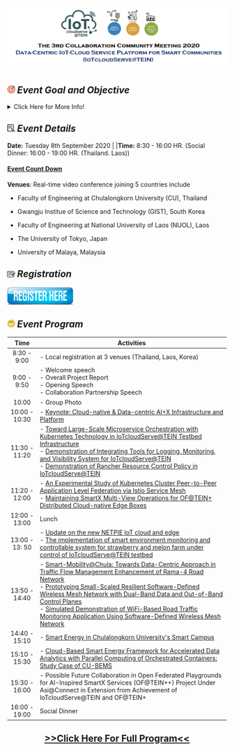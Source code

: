 ![Heading Collaboration](/Agenda/Heading.png "Test1")
## <img width="3.5%" src="/Agenda/picture/objective.png" /><link rel="stylesheet" type="text/css" media="all" href="./css/logo.css"/> <i class = "fa fa-handshake-p" aria-hidden="true"> Event Goal and Objective </i> 
<details>
<summary>Click Here for More Info!</summary>
Future Internet evolution with the emerging Internet of Things (IoT) has already shed light upon a huge potential as connected-society enablement. With the exponential growth of IoT, a scaleable data-centric IoT system by sharing the physical resources across services or workloads is needed to support the huge data collection and processing from various IoT devices. To investigate this challenge together in TEIN community, this “Data-Centric IoT-Cloud Service Platform for Smart Communities (IoTcloudServe@TEIN)” project has been instantiated within the umbrella of Asi@Connect with the following objectives:
    
- To design, develop, and operate a centralized IoT-cloud service platform site (called “IoTcloudServe@TEIN”) in Thailand, that is accessible over TEIN communities with the supports from the OF@TEIN+ underlay network infrastructure.

- To demonstrate the usefulness of the developed IoTcloudServe@TEIN by running three data-centric IoT-cloud services in two selected TEIN sites, namely, Smart-Energy/Mobility@Chula (Chulalongkorn University, Thailand) and Smart-Agriculture@NUOL (National University of Laos).

In this completion of the IoTcloudServe@TEIN project, this 3rd collaboration community meeting is intended to share in TEIN communities and collaborating partners important lessons learnt. Here, the Smart-Energy/Smart-Mobility@Chula and Smart-Agriculture@NUOL sites will be demonstrated together with the container-based orchestrating system provisioned by the IoTcloudServe@TEIN testbed infrastructure. At the finale, potential participants are encouraged to discuss upon possible further collaboration in the upcoming Open Federated Playgrounds for AI-Inspired SmartX Services (OF@TEIN++) by utilizing the learnt lessons and established IoTcloudServe@TEIN playground.
</details>

## <img width="3.5%" src="/Agenda/picture/details.png" /><link rel="stylesheet" type="text/css" media="all" href="./css/logo.css"/> <i class = "fa fa-handshake-p" aria-hidden="true">Event Details</i> 

**Date:** Tuesday 8th September 2020 |                |**Time:** 8:30 - 16:00 HR. (Social Dinner: 16:00 - 19:00 HR. (Thailand. Laos))<a href="http://free.timeanddate.com/countdown/i7f8gj4o/n28/cf100/cm0/cu4/ct0/cs0/ca0/cr0/ss1/cacf00/cpc000/pct/tcbfd2f0/fn2/fs100/szw576/szh243/tatTime%20left%20to%20the%20event%20in/tac00f/tptTime%20since%20Event%20started%20in/tpc000/mac00f/mpc000/iso2020-09-08T08:30:00/bas6/pd2"><h4>Event Count Down</h4></a>

**Venues**: Real-time video conference joining 5 countries include
- Faculty of Engineering at Chulalongkorn University (CU), Thailand
* Gwangju Institue of Science and Technology (GIST), South Korea
- Faculty of Engineering at National University of Laos (NUOL), Laos
* The University of Tokyo, Japan 
- University of Malaya, Malaysia

## <img width="3.5%" src="/Agenda/picture/registration.png" /><link rel="stylesheet" type="text/css" media="all" href="./css/logo.css"/> <i class = "fa fa-handshake-p" aria-hidden="true">Registration</i>
<a href="https://forms.gle/LhFJHnbHQrRgXMth6">
<img width="30%" alt="registration" src ="/Agenda/picture/register1.png" />
</a>

## <img width="3.5%" src="/Agenda/picture/pic_agen.jpg" /><link rel="stylesheet" type="text/css" media="all" href="./css/logo.css"/> <i class = "fa fa-handshake-p" aria-hidden="true">Event Program</i>
|      Time      | Activities                                                                                                                                                                                                                                                                                                                                                                        |
|:--------------:|-----------------------------------------------------------------------------------------------------------------------------------------------------------------------------------------------------------------------------------------------------------------------------------------------------------------------------------------------------------------------------------|
| 8:30 - 9:00    | - Local registration at 3 venues (Thailand, Laos, Korea)</a>                                                                                                                                                                                       |
| 9:00 - 9:50    | - Welcome speech<br>- Overall Project Report<br>- Opening Speech<br>- Collaboration Partnership Speech                                                                                                                                                                                                                                                                            |
| 10:00          | - Group Photo                                                                                                                                                                                                                                                                                                                                                                     |
| 10:00 - 10:30  | - <a href="https://github.com/IoTcloudServe/the-3rd-collaboration-community-meeting/tree/master/Presentation_program/1_Key_note">Keynote: Cloud-native & Data-centric AI+X Infrastructure and Platform</a>                                                                                                                                                                                                                                                                                                           |
| 11:30 - 11:20  | - <a href="https://github.com/IoTcloudServe/the-3rd-collaboration-community-meeting/tree/master/Presentation_program/2_Toward_Large-Scale_Microservice">Toward Large-Scale Microservice Orchestration with Kubernetes Technology in IoTcloudServe@TEIN Testbed Infrastructure</a><br>- <a href="https://github.com/IoTcloudServe/the-3rd-collaboration-community-meeting/tree/master/Presentation_program/3_Demonstration_of_Integrating_Tools">Demonstration of Integrating Tools for Logging, Monitoring, and Visibility System for IoTcloudServe@TEIN</a><br>- <a href="https://github.com/IoTcloudServe/the-3rd-collaboration-community-meeting/tree/master/Presentation_program/4_Demonstration_of_Rancher_Resource">Demonstration of Rancher Resource Control Policy in IoTcloudServe@TEIN</a>                                                                 |
| 11:20 - 12:00  | - <a href="https://github.com/IoTcloudServe/the-3rd-collaboration-community-meeting/tree/master/Presentation_program/5_Experimental_Study_of_Kubernetes">An Experimental Study of Kubernetes Cluster Peer-to-Peer Application Level Federation via Istio Service Mesh</a><br>- <a href="https://github.com/IoTcloudServe/the-3rd-collaboration-community-meeting/tree/master/Presentation_program/6_Maintaining_SmartX_Multi-View">Maintaining SmartX Multi-View Operations for OF@TEIN+ Distributed Cloud-native Edge Boxes</a>                                                                                                                                                                     |
| 12:00 - 13:00  |                                                                                                                                                                                       Lunch                                                                                                                                                                                       |
| 13:00 - 13: 50 | - <a href="https://github.com/IoTcloudServe/the-3rd-collaboration-community-meeting/tree/master/Presentation_program/7_Update_on_new_NETPIE">Update on the new NETPIE IoT cloud and edge</a><br>- <a href="https://github.com/IoTcloudServe/the-3rd-collaboration-community-meeting/tree/master/Presentation_program/8_The%20implementation_Smart_Farm">The implementation of smart environment monitoring and controllable system for strawberry and melon farm under control of IoTcloudServe@TEIN testbed</a>                                                                                                                                                                           |
| 13:50 - 14:40  | - <a href="https://github.com/IoTcloudServe/the-3rd-collaboration-community-meeting/tree/master/Presentation_program/9_Smart-Mobility_Chula">Smart-Mobility@Chula: Towards Data-Centric Approach in Traffic Flow Management Enhancement of Rama-4 Road Network</a><br>- <a href="https://github.com/IoTcloudServe/the-3rd-collaboration-community-meeting/tree/master/Presentation_program/10_Prototyping_Small-Scaled_SDWMN">Prototyping Small-Scaled Resilient Software-Defined Wireless Mesh Network with Dual-Band Data and Out-of-Band Control Planes</a><br>- <a href="https://github.com/IoTcloudServe/the-3rd-collaboration-community-meeting/tree/master/Presentation_program/11_Simulated_Demonstration_of_WiFi-Based">Simulated Demonstration of WiFi-Based Road Traffic Monitoring Application Using Software-Defined Wireless Mesh Network</a> |
| 14:40 - 15:10  | - <a href="https://github.com/IoTcloudServe/the-3rd-collaboration-community-meeting/tree/master/Presentation_program/12_Smart_Energy_in_Chulalongkorn">Smart Energy in Chulalongkorn University's Smart Campus</a>                                                                                                                                                                                                                                                                                                                         |
| 15:10 - 15:30  | - <a href="https://github.com/IoTcloudServe/the-3rd-collaboration-community-meeting/tree/master/Presentation_program/13_Cloud_Based_Smart_Energy">Cloud-Based Smart Energy Framework for Accelerated Data Analytics with Parallel Computing of Orchestrated Containers: Study Case of CU-BEMS</a>                                                                                                                                                                                                                                     |
| 15:30 - 16:00  | - Possible Future Collaboration in Open Federated Playgrounds for AI-Inspired SmartX Services (OF@TEIN++) Project Under Asi@Connect in Extension from Achievement of IoTcloudServe@TEIN and OF@TEIN+                                                                                                                                                                              |
| 16:00 - 19:00  | Social Dinner  

<div style="text-align: center">
<a href="/Agenda/Agenda_Collaboration_meeting.pdf" class="button large hpbottom"><h2>>>Click Here For Full Program<<</h2></a>
</div>
